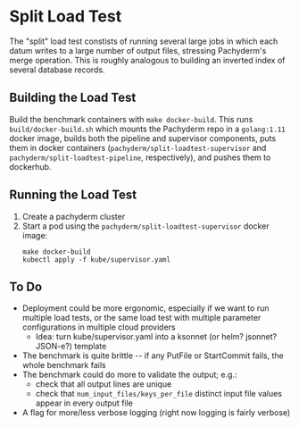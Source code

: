 # Split Load Test

The "split" load test constists of running several large jobs in which each
datum writes to a large number of output files, stressing Pachyderm's merge
operation. This is roughly analogous to building an inverted index of several
database records.

## Building the Load Test

Build the benchmark containers with `make docker-build`. This runs
`build/docker-build.sh` which mounts the Pachyderm repo in a `golang:1.11`
docker image, builds both the pipeline and supervisor components, puts them in
docker containers (`pachyderm/split-loadtest-supervisor` and
`pachyderm/split-loadtest-pipeline`, respectively), and pushes them to
dockerhub.

## Running the Load Test

1. Create a pachyderm cluster
1. Start a pod using the `pachyderm/split-loadtest-supervisor` docker image:
    ```
    make docker-build
    kubectl apply -f kube/supervisor.yaml
    ```

## To Do

-   Deployment could be more ergonomic, especially if we want to run multiple
    load tests, or the same load test with multiple parameter configurations in
    multiple cloud providers
    -   Idea: turn kube/supervisor.yaml into a ksonnet (or helm? jsonnet?
        JSON-e?) template
-   The benchmark is quite brittle -- if any PutFile or StartCommit fails, the
    whole benchmark fails
-   The benchmark could do more to validate the output; e.g.:
    -   check that all output lines are unique
    -   check that `num_input_files/keys_per_file` distinct input file values
        appear in every output file
-   A flag for more/less verbose logging (right now logging is fairly verbose)

